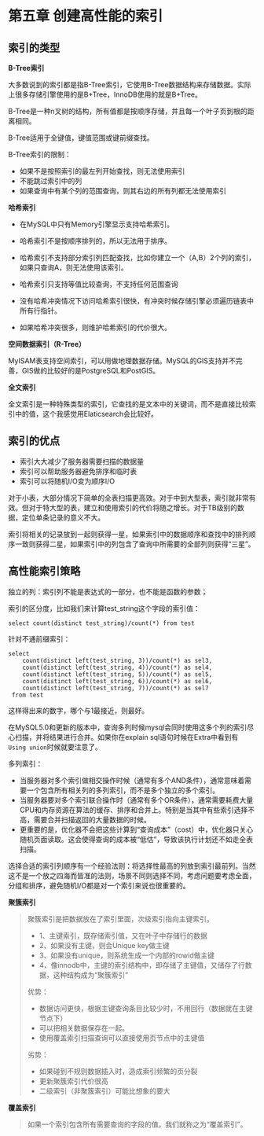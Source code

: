 # 第五章 创建高性能的索引



## 索引的类型

**B-Tree索引**

大多数说到的索引都是指B-Tree索引，它使用B-Tree数据结构来存储数据。实际上很多存储引擎使用的是B+Tree，InnoDB使用的就是B+Tree。

B-Tree是一种n叉树的结构，所有值都是按顺序存储，并且每一个叶子页到根的距离相同。

B-Tree适用于全键值，键值范围或键前缀查找。

B-Tree索引的限制：

- 如果不是按照索引的最左列开始查找，则无法使用索引
- 不能跳过索引中的列
- 如果查询中有某个列的范围查询，则其右边的所有列都无法使用索引



**哈希索引**

- 在MySQL中只有Memory引擎显示支持哈希索引。

- 哈希索引不是按顺序排列的，所以无法用于排序。

- 哈希索引不支持部分索引列匹配查找，比如你建立一个（A,B）2个列的索引，如果只查询A，则无法使用该索引。

- 哈希索引只支持等值比较查询，不支持任何范围查询
- 没有哈希冲突情况下访问哈希索引很快，有冲突时候存储引擎必须遍历链表中所有行指针。
- 如果哈希冲突很多，则维护哈希索引的代价很大。



**空间数据索引（R-Tree）**

MyISAM表支持空间索引，可以用做地理数据存储。MySQL的GIS支持并不完善，GIS做的比较好的是PostgreSQL和PostGIS。

**全文索引**

全文索引是一种特殊类型的索引，它查找的是文本中的关键词，而不是直接比较索引中的值，这个我感觉用Elaticsearch会比较好。



## 索引的优点

- 索引大大减少了服务器需要扫描的数据量
- 索引可以帮助服务器避免排序和临时表
- 索引可以将随机I/O变为顺序I/O

对于小表，大部分情况下简单的全表扫描更高效。对于中到大型表，索引就非常有效。但对于特大型的表，建立和使用索引的代价将随之增长。对于TB级别的数据，定位单条记录的意义不大。

索引将相关的记录放到一起则获得一星，如果索引中的数据顺序和查找中的排列顺序一致则获得二星，如果索引中的列包含了查询中所需要的全部列则获得“三星”。





## 高性能索引策略

独立的列：索引列不能是表达式的一部分，也不能是函数的参数；

索引的区分度，比如我们来计算test_string这个字段的索引值：

```
select count(distinct test_string)/count(*) from test
```

针对不通前缀索引：

```
select 
    count(distinct left(test_string, 3))/count(*) as sel3,
    count(distinct left(test_string, 4))/count(*) as sel4,
    count(distinct left(test_string, 5))/count(*) as sel5,
    count(distinct left(test_string, 6))/count(*) as sel6,
    count(distinct left(test_string, 7))/count(*) as sel7
 from test
```

这样得出来的数字，哪个与1最接近，则最好。



在MySQL5.0和更新的版本中，查询多列时候mysql会同时使用这多个列的索引尽心扫描，并将结果进行合并。如果你在explain  sql语句时候在Extra中看到有`Using union`时候就要注意了。

多列索引：

- 当服务器对多个索引做相交操作时候（通常有多个AND条件），通常意味着需要一个包含所有相关列的多列索引，而不是多个独立的多个索引。
- 当服务器要对多个索引联合操作时（通常有多个OR条件），通常需要耗费大量CPU和内存资源在算法的缓存、排序和合并上。特别是当其中有些索引选择不高，需要合并扫描返回的大量数据的时候。
- 更重要的是，优化器不会把这些计算到“查询成本”（cost）中，优化器只关心随机页面读取。这会使得查询的成本被“低估”，导致该执行计划还不如走全表扫描。



选择合适的索引列顺序有一个经验法则：将选择性最高的列放到索引最前列。当然这不是一个放之四海而皆准的法则，场景不同则选择不同，考虑问题要考虑全面，分组和排序，避免随机I/O都是对一个索引来说也很重要的。



**聚簇索引**

> 聚簇索引是把数据放在了索引里面，次级索引指向主键索引。
>
> - 1、主键索引，既存储索引值，又在叶子中存储行的数据
> - 2、如果没有主键，则会Unique key做主键
> - 3、如果没有unique，则系统生成一个内部的rowid做主键
> - 4、像innodb中，主键的索引结构中，即存储了主键值，又储存了行数据，这种结构成为“聚簇索引”
>
> 优势：
>
> - 数据访问更快，根据主键查询条目比较少时，不用回行（数据就在主键节点下）
> - 可以把相关数据保存在一起。
> - 使用覆盖索引扫描查询可以直接使用页节点中的主键值
>
> 劣势：
>
> - 如果碰到不规则数据插入时，造成索引频繁的页分裂
> - 更新聚簇索引代价很高
> - 二级索引（非聚簇索引）可能比想象的要大

**覆盖索引**

> 如果一个索引包含所有需要查询的字段的值，我们就称之为“覆盖索引”。